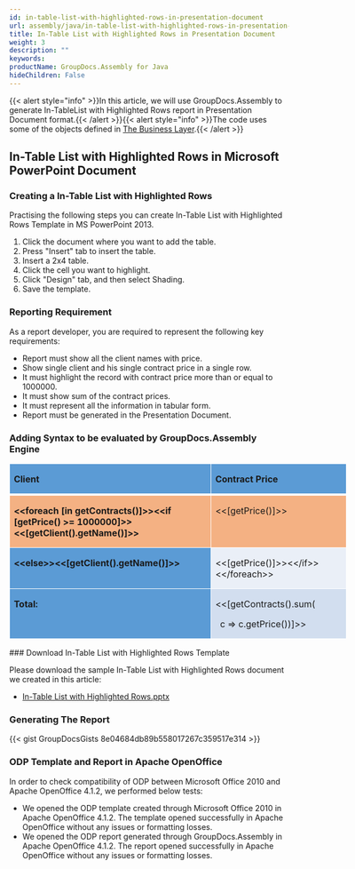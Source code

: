 ```yaml
---
id: in-table-list-with-highlighted-rows-in-presentation-document
url: assembly/java/in-table-list-with-highlighted-rows-in-presentation-document
title: In-Table List with Highlighted Rows in Presentation Document
weight: 3
description: ""
keywords: 
productName: GroupDocs.Assembly for Java
hideChildren: False
---
```

{{< alert style="info" >}}In this article, we will use GroupDocs.Assembly to generate In-TableList with Highlighted Rows report in Presentation Document format.{{< /alert >}}{{< alert style="info" >}}The code uses some of the objects defined in [The Business Layer](https://docs.groupdocs.com/assembly/java/the-business-layer/).{{< /alert >}}

## In-Table List with Highlighted Rows in Microsoft PowerPoint Document

### Creating a In-Table List with Highlighted Rows

Practising the following steps you can create In-Table List with Highlighted Rows Template in MS PowerPoint 2013.

1.  Click the document where you want to add the table.
2.  Press "Insert" tab to insert the table.
3.  Insert a 2x4 table.
4.  Click the cell you want to highlight.
5.  Click "Design" tab, and then select Shading.
6.  Save the template.

### Reporting Requirement

As a report developer, you are required to represent the following key requirements:

*   Report must show all the client names with price.
*   Show single client and his single contract price in a single row.
*   It must highlight the record with contract price more than or equal to 1000000.
*   It must show sum of the contract prices.
*   It must represent all the information in tabular form.
*   Report must be generated in the Presentation Document.

### Adding Syntax to be evaluated by GroupDocs.Assembly Engine

<table class="MsoNormalTable" border="0" cellspacing="0" cellpadding="0" width="608" style="width: 456pt; border-collapse: collapse;"><tbody><tr><td width="371" valign="top" style="width: 278pt; border-top-color: white; border-top-style: solid; border-top-width: 1pt; border-right-color: white; border-right-style: solid; border-right-width: 1pt; border-bottom-color: white; border-bottom-style: solid; border-bottom-width: 3pt; border-left-color: white; border-left-style: solid; border-left-width: 1pt; background-color: rgb(91, 155, 213); background-image: initial; padding-top: 0.75pt; padding-right: 5.4pt; padding-bottom: 0in; padding-left: 5.4pt;"><p class="MsoNormal"><b>Client</b></p></td><td width="237" valign="top" style="width: 178pt; border-top-color: white; border-top-style: solid; border-top-width: 1pt; border-left-color: initial; border-left-style: none; border-left-width: initial; border-bottom-color: white; border-bottom-style: solid; border-bottom-width: 3pt; border-right-color: white; border-right-style: solid; border-right-width: 1pt; background-color: rgb(91, 155, 213); background-image: initial; padding-top: 0.75pt; padding-right: 5.4pt; padding-bottom: 0in; padding-left: 5.4pt;"><p class="MsoNormal"><b>Contract Price</b></p></td></tr><tr><td width="371" valign="top" style="width: 278pt; border-top-color: initial; border-top-style: none; border-top-width: initial; border-right-color: white; border-right-style: solid; border-right-width: 1pt; border-bottom-color: white; border-bottom-style: solid; border-bottom-width: 1pt; border-left-color: white; border-left-style: solid; border-left-width: 1pt; background-color: rgb(244, 177, 131); background-image: initial; padding-top: 0.75pt; padding-right: 5.4pt; padding-bottom: 0in; padding-left: 5.4pt;"><p class="MsoNormal"><b>&lt;&lt;foreach [in getContracts()]&gt;&gt;&lt;&lt;if [getPrice() &gt;= 1000000]&gt;&gt;&lt;&lt;[getClient().getName()]&gt;&gt;</b></p></td><td width="237" valign="top" style="width: 178pt; border-top-color: initial; border-top-style: none; border-top-width: initial; border-left-color: initial; border-left-style: none; border-left-width: initial; border-bottom-color: white; border-bottom-style: solid; border-bottom-width: 1pt; border-right-color: white; border-right-style: solid; border-right-width: 1pt; background-color: rgb(244, 177, 131); background-image: initial; padding-top: 0.75pt; padding-right: 5.4pt; padding-bottom: 0in; padding-left: 5.4pt;"><p class="MsoNormal">&lt;&lt;[getPrice()]&gt;&gt;</p></td></tr><tr><td width="371" valign="top" style="width: 278pt; border-top-color: initial; border-top-style: none; border-top-width: initial; border-right-color: white; border-right-style: solid; border-right-width: 1pt; border-bottom-color: white; border-bottom-style: solid; border-bottom-width: 1pt; border-left-color: white; border-left-style: solid; border-left-width: 1pt; background-color: rgb(91, 155, 213); background-image: initial; padding-top: 0.75pt; padding-right: 5.4pt; padding-bottom: 0in; padding-left: 5.4pt;"><p class="MsoNormal"><b>&lt;&lt;else&gt;&gt;&lt;&lt;[getClient().getName()]&gt;&gt;</b></p></td><td width="237" valign="top" style="width: 178pt; border-top-color: initial; border-top-style: none; border-top-width: initial; border-left-color: initial; border-left-style: none; border-left-width: initial; border-bottom-color: white; border-bottom-style: solid; border-bottom-width: 1pt; border-right-color: white; border-right-style: solid; border-right-width: 1pt; background-color: rgb(234, 239, 247); background-image: initial; padding-top: 0.75pt; padding-right: 5.4pt; padding-bottom: 0in; padding-left: 5.4pt;"><p class="MsoNormal">&lt;&lt;[getPrice()]&gt;&gt;&lt;&lt;/if&gt;&gt;&lt;&lt;/foreach&gt;&gt;</p></td></tr><tr><td width="371" valign="top" style="width: 278pt; border-top-color: initial; border-top-style: none; border-top-width: initial; border-right-color: white; border-right-style: solid; border-right-width: 1pt; border-bottom-color: white; border-bottom-style: solid; border-bottom-width: 1pt; border-left-color: white; border-left-style: solid; border-left-width: 1pt; background-color: rgb(91, 155, 213); background-image: initial; padding-top: 0.75pt; padding-right: 5.4pt; padding-bottom: 0in; padding-left: 5.4pt;"><p class="MsoNormal"><b>Total:</b></p></td><td width="237" valign="top" style="width: 178pt; border-top-color: initial; border-top-style: none; border-top-width: initial; border-left-color: initial; border-left-style: none; border-left-width: initial; border-bottom-color: white; border-bottom-style: solid; border-bottom-width: 1pt; border-right-color: white; border-right-style: solid; border-right-width: 1pt; background-color: rgb(210, 222, 239); background-image: initial; padding-top: 0.75pt; padding-right: 5.4pt; padding-bottom: 0in; padding-left: 5.4pt;"><p class="MsoNormal">&lt;&lt;[getContracts().sum(</p><p class="MsoNormal">&nbsp; c =&gt; c.getPrice())]&gt;&gt;</p></td></tr></tbody></table>
### Download In-Table List with Highlighted Rows Template

Please download the sample In-Table List with Highlighted Rows document we created in this article:

*   [In-Table List with Highlighted Rows.pptx](https://github.com/groupdocs-assembly/GroupDocs.Assembly-for-Java/blob/master/Examples/GroupDocs.Assembly.Examples.Java/Data/Storage/Presentation%20Templates/In-Table%20List%20with%20Highlighted%20Rows.pptx?raw=true)

### Generating The Report

{{< gist GroupDocsGists 8e04684db89b558017267c359517e314 >}}



### ODP Template and Report in Apache OpenOffice

In order to check compatibility of ODP between Microsoft Office 2010 and Apache OpenOffice 4.1.2, we performed below tests:

*   We opened the ODP template created through Microsoft Office 2010 in Apache OpenOffice 4.1.2. The template opened successfully in Apache OpenOffice without any issues or formatting losses.
*   We opened the ODP report generated through GroupDocs.Assembly in Apache OpenOffice 4.1.2. The report opened successfully in Apache OpenOffice without any issues or formatting losses.
